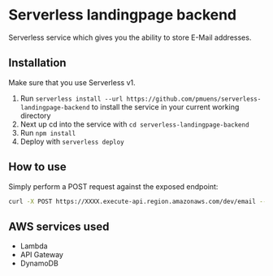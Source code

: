 # Serverless landingpage backend

Serverless service which gives you the ability to store E-Mail addresses.

## Installation

Make sure that you use Serverless v1.

1. Run `serverless install --url https://github.com/pmuens/serverless-landingpage-backend` to install the service in your current working directory
2. Next up cd into the service with `cd serverless-landingpage-backend`
3. Run `npm install`
4. Deploy with `serverless deploy`

## How to use

Simply perform a POST request against the exposed endpoint:

```bash
curl -X POST https://XXXX.execute-api.region.amazonaws.com/dev/email --data '{ "address": "john.doe@example.com" }'
```

## AWS services used

- Lambda
- API Gateway
- DynamoDB
